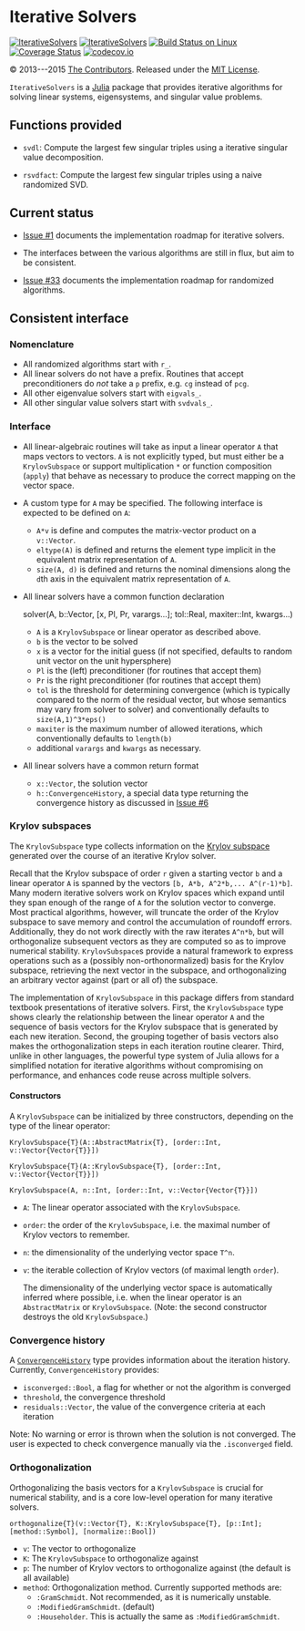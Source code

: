 # Iterative Solvers

[![IterativeSolvers](http://pkg.julialang.org/badges/IterativeSolvers_0.3.svg)](http://pkg.julialang.org/?pkg=IterativeSolvers&ver=0.3)
[![IterativeSolvers](http://pkg.julialang.org/badges/IterativeSolvers_0.4.svg)](http://pkg.julialang.org/?pkg=IterativeSolvers&ver=0.4)
[![Build Status on Linux](https://travis-ci.org/JuliaLang/IterativeSolvers.jl.svg?branch=master)](https://travis-ci.org/JuliaLang/IterativeSolvers.jl)
[![Coverage Status](https://coveralls.io/repos/JuliaLang/IterativeSolvers.jl/badge.svg?branch=master&service=github)](https://coveralls.io/github/JuliaLang/IterativeSolvers.jl?branch=master)
[![codecov.io](https://codecov.io/github/JuliaLang/IterativeSolvers.jl/coverage.svg?branch=master)](https://codecov.io/github/JuliaLang/IterativeSolvers.jl?branch=master)

&copy; 2013---2015 [The Contributors](https://github.com/JuliaLang/IterativeSolvers.jl/contributors). Released under the [MIT License](https://github.com/JuliaLang/julia/blob/master/LICENSE.md).

`IterativeSolvers` is a [Julia](http://julialang.org) package that provides iterative algorithms for solving linear systems, eigensystems, and singular value problems.

## Functions provided

- `svdl`: Compute the largest few singular triples using a iterative singular
          value decomposition.

- `rsvdfact`: Compute the largest few singular triples using a naive randomized
              SVD.

## Current status

- [Issue #1](https://github.com/JuliaLang/IterativeSolvers.jl/issues/1) documents the implementation roadmap for iterative solvers.
- The interfaces between the various algorithms are still in flux, but aim to be consistent.

- [Issue #33](https://github.com/JuliaLang/IterativeSolvers.jl/issues/33) documents the implementation roadmap for randomized algorithms.

## Consistent interface

### Nomenclature

- All randomized algorithms start with `r_`.
- All linear solvers do not have a prefix. Routines that accept preconditioners do *not* take a `p` prefix, e.g. `cg` instead of `pcg`.
- All other eigenvalue solvers start with `eigvals_`.
- All other singular value solvers start with `svdvals_`.

### Interface

- All linear-algebraic routines will take as input a linear operator `A` that maps vectors to vectors. `A` is not explicitly typed, but must either be a `KrylovSubspace` or support multiplication `*` or function composition (`apply`) that behave as necessary to produce the correct mapping on the vector space.

- A custom type for `A` may be specified. The following interface is expected to be defined on `A`:
  - `A*v` is define and computes the matrix-vector product on a `v::Vector`.
  - `eltype(A)` is defined and returns the element type implicit in the equivalent matrix representation of `A`.
  - `size(A, d)` is defined and returns the nominal dimensions along the `d`th axis in the equivalent matrix representation of `A`.

- All linear solvers have a common function declaration

    solver(A, b::Vector, [x, Pl, Pr, varargs...]; tol::Real, maxiter::Int, kwargs...)

  - `A` is a `KrylovSubspace` or linear operator as described above.
  - `b` is the vector to be solved
  - `x` is a vector for the initial guess (if not specified, defaults to random unit vector on the unit hypersphere)
  - `Pl` is the (left) preconditioner (for routines that accept them)
  - `Pr` is the right preconditioner (for routines that accept them)
  - `tol` is the threshold for determining convergence (which is typically compared to the norm of the residual vector, but whose semantics may vary from solver to solver) and conventionally defaults to `size(A,1)^3*eps()`
  - `maxiter` is the maximum number of allowed iterations, which conventionally defaults to `length(b)`
  - additional `varargs` and `kwargs` as necessary.

- All linear solvers have a common return format
  - `x::Vector`, the solution vector
  - `h::ConvergenceHistory`, a special data type returning the convergence history as discussed in [Issue #6](https://github.com/JuliaLang/IterativeSolvers.jl/issues/6)

### Krylov subspaces

The `KrylovSubspace` type collects information on the [Krylov subspace](http://en.wikipedia.org/wiki/Krylov_subspace) generated over the course of an iterative Krylov solver.

Recall that the Krylov subspace of order `r` given a starting vector `b` and a linear operator `A` is spanned by the vectors `[b, A*b, A^2*b,... A^(r-1)*b]`. Many modern iterative solvers work on Krylov spaces which expand until they span enough of the range of `A` for the solution vector to converge. Most practical algorithms, however, will truncate the order of the Krylov subspace to save memory and control the accumulation of roundoff errors. Additionally, they do not work directly with the raw iterates `A^n*b`, but will orthogonalize subsequent vectors as they are computed so as to improve numerical stability. `KrylovSubspace`s provide a natural framework to express operations such as a (possibly non-orthonormalized) basis for the Krylov subspace, retrieving the next vector in the subspace, and orthogonalizing an arbitrary vector against (part or all of) the subspace.

The implementation of `KrylovSubspace` in this package differs from standard textbook presentations of iterative solvers. First, the `KrylovSubspace` type shows clearly the relationship between the linear operator `A` and the sequence of basis vectors for the Krylov subspace that is generated by each new iteration. Second, the grouping together of basis vectors also makes the orthogonalization steps in each iteration routine clearer. Third, unlike in other languages, the powerful type system of Julia allows for a simplified notation for iterative algorithms without compromising on performance, and enhances code reuse across multiple solvers.

#### Constructors

A `KrylovSubspace` can be initialized by three constructors, depending on the type of the linear operator:

    KrylovSubspace{T}(A::AbstractMatrix{T}, [order::Int, v::Vector{Vector{T}}])

    KrylovSubspace{T}(A::KrylovSubspace{T}, [order::Int, v::Vector{Vector{T}}])

    KrylovSubspace(A, n::Int, [order::Int, v::Vector{Vector{T}}])

- `A`: The linear operator associated with the `KrylovSubspace`.
- `order`: the order of the `KrylovSubspace`, i.e. the maximal number of Krylov vectors to remember.
- `n`: the dimensionality of the underlying vector space `T^n`.
- `v`: the iterable collection of Krylov vectors (of maximal length `order`).

  The dimensionality of the underlying vector space is automatically inferred where possible, i.e. when the linear operator is an `AbstractMatrix` or `KrylovSubspace`. (Note: the second constructor destroys the old `KrylovSubspace`.)

### Convergence history

A [`ConvergenceHistory`](https://github.com/JuliaLang/IterativeSolvers.jl/issues/6) type provides information about the iteration history. Currently, `ConvergenceHistory` provides:
  - `isconverged::Bool`, a flag for whether or not the algorithm is converged
  - `threshold`, the convergence threshold
  - `residuals::Vector`, the value of the convergence criteria at each iteration

Note: No warning or error is thrown when the solution is not converged. The user is expected to check convergence manually via the `.isconverged` field.

### Orthogonalization

Orthogonalizing the basis vectors for a `KrylovSubspace` is crucial for numerical stability, and is a core low-level operation for many iterative solvers.

    orthogonalize{T}(v::Vector{T}, K::KrylovSubspace{T}, [p::Int]; [method::Symbol], [normalize::Bool])

- `v`: The vector to orthogonalize
- `K`: The `KrylovSubspace` to orthogonalize against
- `p`: The number of Krylov vectors to orthogonalize against (the default is all available)
- `method`: Orthogonalization method. Currently supported methods are:
  - `:GramSchmidt`. Not recommended, as it is numerically unstable.
  - `:ModifiedGramSchmidt`. (default)
  - `:Householder`. This is actually the same as `:ModifiedGramSchmidt`.
